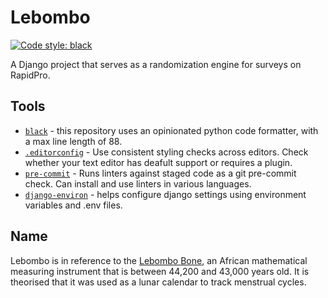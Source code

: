 # Lebombo
[![Code style: black](https://img.shields.io/badge/code%20style-black-000000.svg)](https://github.com/ambv/black)

A Django project that serves as a randomization engine for surveys on RapidPro.

## Tools
- [`black`](https://github.com/ambv/black) - this repository uses an opinionated python code formatter, with a max line length of 88.
- [`.editorconfig`](http://editorconfig.org/) - Use consistent styling checks across editors. Check whether your text editor has deafult support or requires a plugin.
- [`pre-commit`](https://pre-commit.com) - Runs linters against staged code as a git pre-commit check. Can install and use linters in various languages.
- [`django-environ`](http://django-environ.readthedocs.io/en/latest/) - helps configure django settings using environment variables and .env files.

## Name
Lebombo is in reference to the [Lebombo Bone](https://en.wikipedia.org/wiki/Lebombo_bone), an African mathematical measuring instrument that is between 44,200 and 43,000 years old. It is theorised that it was used as a lunar calendar to track menstrual cycles.
